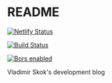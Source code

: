 # README

[![Netlify Status](https://api.netlify.com/api/v1/badges/fde8d2b7-db16-46c8-95f8-39f3ba641336/deploy-status)](https://app.netlify.com/sites/skok/deploys)

[![Build Status](https://travis-ci.org/iamskok/skok.io.svg?branch=master)](https://travis-ci.org/iamskok/skok.io)

[![Bors enabled](https://bors.tech/images/badge_small.svg)](https://app.bors.tech/repositories/22976)

Vladimir Skok's development blog